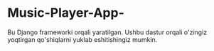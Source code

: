 # Music-Player-App-
Bu Django frameworki orqali yaratilgan. Ushbu dastur orqali o'zingiz yoqtirgan qo'shiqlarni yuklab eshitishingiz mumkin.
